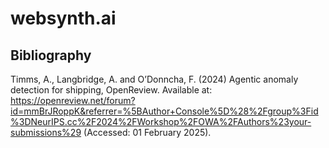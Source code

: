 # websynth.ai

## Bibliography
Timms, A., Langbridge, A. and O’Donncha, F. (2024) Agentic anomaly detection for shipping, OpenReview. Available at: https://openreview.net/forum?id=mmBrJRoppK&referrer=%5BAuthor+Console%5D%28%2Fgroup%3Fid%3DNeurIPS.cc%2F2024%2FWorkshop%2FOWA%2FAuthors%23your-submissions%29 (Accessed: 01 February 2025). 
